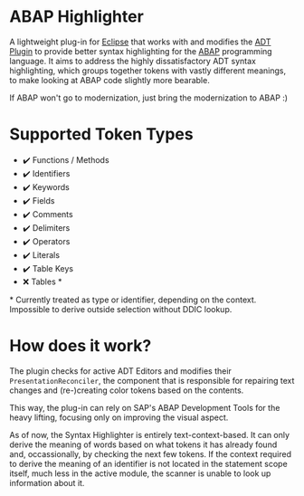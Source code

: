 # ABAP Highlighter
A lightweight plug-in for [Eclipse](eclipse) that works with and modifies the [ADT Plugin](ADT) to provide better syntax highlighting for the [ABAP](ABAP) programming language.
It aims to address the highly dissatisfactory ADT syntax highlighting, which groups together tokens with vastly different meanings, to make looking at ABAP code slightly
more bearable.

If ABAP won't go to modernization, just bring the modernization to ABAP :)

# Supported Token Types
- ✔️ Functions / Methods
- ✔️ Identifiers
- ✔️ Keywords
- ✔️ Fields
- ✔️ Comments
- ✔️ Delimiters
- ✔️ Operators
- ✔️ Literals
- ✔️ Table Keys
- ❌ Tables *

\* Currently treated as type or identifier, depending on the context. Impossible to derive outside selection without DDIC lookup.

# How does it work?
The plugin checks for active ADT Editors and modifies their `PresentationReconciler`, the component that is responsible
for repairing text changes and (re-)creating color tokens based on the contents.

This way, the plug-in can rely on SAP's ABAP Development Tools for the heavy lifting, focusing only on improving the visual aspect.

As of now, the Syntax Highlighter is entirely text-context-based. It can only derive the meaning of words based on what tokens it has already found
and, occassionally, by checking the next few tokens. If the context required to derive the meaning of an identifier is not located in the statement
scope itself, much less in the active module, the scanner is unable to look up information about it.

[ADT]: https://developers.sap.com/tutorials/abap-install-adt..html
[ABAP]: https://en.wikipedia.org/wiki/ABAP
[eclipse]: https://eclipseide.org/
